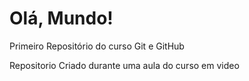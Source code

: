 # Olá, Mundo!
 Primeiro Repositório do curso Git e GitHub

 Repositorio Criado durante uma aula do curso em video
